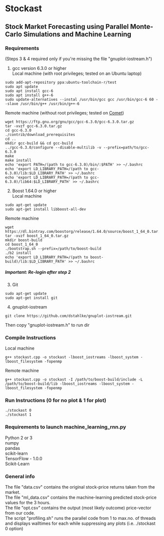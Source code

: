 # Stockast
## Stock Market Forecasting using Parallel Monte-Carlo Simulations and Machine Learning

### Requirements
(Steps 3 & 4 required only if you're missing the file "gnuplot-iostream.h")
1. gcc version 6.3.0 or higher  
Local machine (with root privileges; tested on an Ubuntu laptop)
```
sudo add-apt-repository ppa:ubuntu-toolchain-r/test
sudo apt update
sudo apt install gcc-6
sudo apt install g++-6
sudo update-alternatives --instal /usr/bin/gcc gcc /usr/bin/gcc-6 60 --slave /usr/bin/g++ /usr/bin/g++-6
```
Remote machine (without root privileges; tested on [Comet](http://www.sdsc.edu/support/user_guides/comet.html))
```
wget https://ftp.gnu.org/gnu/gcc/gcc-6.3.0/gcc-6.3.0.tar.gz
tar -xvzf gcc-6.3.0.tar.gz
cd gcc-6.3.0
./contrib/download_prerequisites
cd ..
mkdir gcc-build && cd gcc-build
../gcc-6.3.0/configure --disable-multilib -v --prefix=path/to/gcc-6.3.0
make
make install
echo 'export PATH=/(path to gcc-6.3.0)/bin/:$PATH' >> ~/.bashrc
echo 'export LD_LIBRARY_PATH=/(path to gcc-6.3.0)/lib:$LD_LIBRARY_PATH' >> ~/.bashrc
echo 'export LD_LIBRARY_PATH=/(path to gcc-6.3.0)/lib64:$LD_LIBRARY_PATH' >> ~/.bashrc
```
2. Boost 1.64.0 or higher  
Local machine
```
sudo apt-get update
sudo apt-get install libboost-all-dev
```
Remote machine
```
wget https://dl.bintray.com/boostorg/release/1.64.0/source/boost_1_64_0.tar.gz
tar -xvzf boost_1_64_0.tar.gz
mkdir boost-build
cd boost_1_64_0
./bootstrap.sh --prefix=/path/to/boost-build
./b2 install
echo 'export LD_LIBRARY_PATH=/(path to boost-build)/lib:$LD_LIBRARY_PATH' >> ~/.bashrc
```
##### Important: Re-login after step 2
3. Git
```
sudo apt-get update
sudo apt-get install git
```
4. gnuplot-iostream
```
git clone https://github.com/dstahlke/gnuplot-iostream.git
```
Then copy "gnuplot-iostream.h" to run dir

### Compile Instructions
Local machine
```
g++ stockast.cpp -o stockast -lboost_iostreams -lboost_system -lboost_filesystem -fopenmp
```
Remote machine
```
g++ stockast.cpp -o stockast -I /path/to/boost-build/include -L /path/to/boost-build/lib -lboost_iostreams -lboost_system -lboost_filesystem -fopenmp
```

### Run Instructions (0 for no plot & 1 for plot)
```
./stockast 0
./stockast 1
```

### Requirements to launch machine_learning_rnn.py
Python 2 or 3  
numpy  
pandas  
scikit-learn  
TensorFlow - 1.0.0  
Scikit-Learn  

### General info
The file "data.csv" contains the original stock-price returns taken from the market.  
The file "ml_data.csv" contains the machine-learning predicted stock-price values for the 3 hours.  
The file "opt.csv" contains the output (most likely outcome) price-vector from our code.  
The script "profiling.sh" runs the parallel code from 1 to max.no. of threads and displays walltimes for each while suppressing any plots (i.e. ./stockast 0 option)
